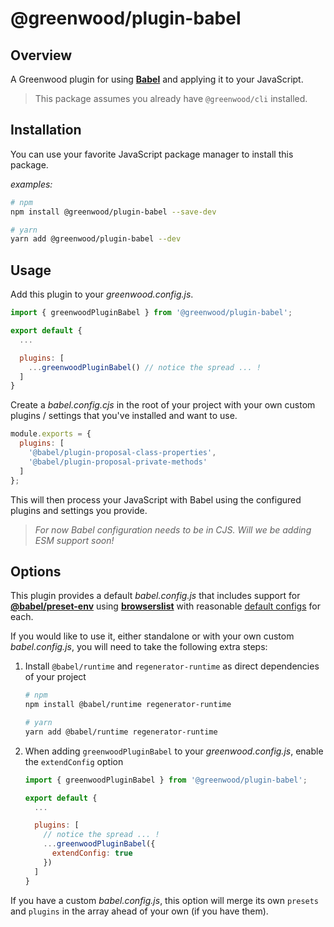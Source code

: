 # @greenwood/plugin-babel

## Overview
A Greenwood plugin for using [**Babel**](https://babeljs.io/) and applying it to your JavaScript.

> This package assumes you already have `@greenwood/cli` installed.

## Installation
You can use your favorite JavaScript package manager to install this package.

_examples:_
```bash
# npm
npm install @greenwood/plugin-babel --save-dev

# yarn
yarn add @greenwood/plugin-babel --dev
```

## Usage
Add this plugin to your _greenwood.config.js_.

```javascript
import { greenwoodPluginBabel } from '@greenwood/plugin-babel';

export default {
  ...

  plugins: [
    ...greenwoodPluginBabel() // notice the spread ... !
  ]
}
```

Create a _babel.config.cjs_ in the root of your project with your own custom plugins / settings that you've installed and want to use.

```javascript
module.exports = {
  plugins: [
    '@babel/plugin-proposal-class-properties',
    '@babel/plugin-proposal-private-methods'
  ]
};
```

This will then process your JavaScript with Babel using the configured plugins and settings you provide.

> _For now Babel configuration needs to be in CJS.  Will we be adding ESM support soon!_

## Options
This plugin provides a default _babel.config.js_ that includes support for [**@babel/preset-env**](https://babeljs.io/docs/en/babel-preset-env) using [**browserslist**](https://github.com/browserslist/browserslist) with reasonable [default configs](https://github.com/ProjectEvergreen/greenwood/tree/master/packages/plugin-babel/src/) for each.

If you would like to use it, either standalone or with your own custom _babel.config.js_, you will need to take the following extra steps:

1. Install `@babel/runtime` and `regenerator-runtime` as direct dependencies of your project
    ```bash
    # npm
    npm install @babel/runtime regenerator-runtime

    # yarn
    yarn add @babel/runtime regenerator-runtime
    ```
1. When adding `greenwoodPluginBabel` to your _greenwood.config.js_, enable the `extendConfig` option
    ```js
    import { greenwoodPluginBabel } from '@greenwood/plugin-babel';

    export default {
      ...

      plugins: [
        // notice the spread ... !
        ...greenwoodPluginBabel({
          extendConfig: true
        })
      ]
    }
    ```

If you have a custom _babel.config.js_, this option will merge its own `presets` and `plugins` in the array ahead of your own (if you have them).